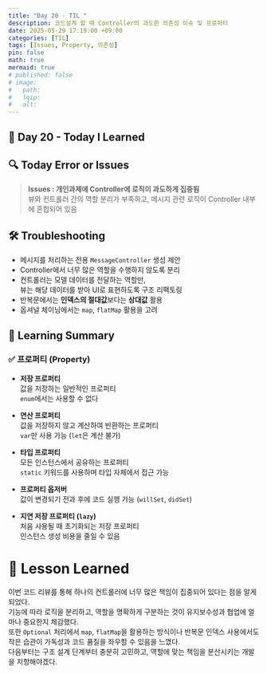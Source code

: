 ```yaml
---
title: "Day 20 - TIL "
description: 코드설계 할 때 Controller의 과도한 의존성 이슈 및 프로퍼티
date: 2025-05-29 17:19:00 +09:00
categories: [TIL]
tags: [Issues, Property, 의존성]
pin: false
math: true
mermaid: true
# published: false
# image:
#   path:
#   lqip: 
#   alt: 
---
```


## 📘 Day 20 - Today I Learned

 ## 🔍 Today Error or Issues  
> **Issues : 개인과제에 Controller에 로직이 과도하게 집중됨**  
뷰와 컨트롤러 간의 역할 분리가 부족하고, 메시지 관련 로직이 Controller 내부에 혼합되어 있음

## 🛠️ Troubleshooting
- 메시지를 처리하는 전용 `MessageController` 생성 제안
- Controller에서 너무 많은 역할을 수행하지 않도록 분리
- 컨트롤러는 모델 데이터를 전달하는 역할만,  
  뷰는 해당 데이터를 받아 UI로 표현하도록 구조 리팩토링
- 반복문에서는 **인덱스의 절대값**보다는 **상대값** 활용
- 옵셔널 체이닝에서는 `map`, `flatMap` 활용을 고려

## 📝 Learning Summary

### ✅ 프로퍼티 (Property)
- **저장 프로퍼티**  
  값을 저장하는 일반적인 프로퍼티  
  `enum`에서는 사용할 수 없다

- **연산 프로퍼티**  
  값을 저장하지 않고 계산하여 반환하는 프로퍼티  
  `var`만 사용 가능 (`let`은 계산 불가)

- **타입 프로퍼티**  
  모든 인스턴스에서 공유하는 프로퍼티  
  `static` 키워드를 사용하며 타입 자체에서 접근 가능

- **프로퍼티 옵저버**  
  값이 변경되기 전과 후에 코드 실행 가능 (`willSet`, `didSet`)

- **지연 저장 프로퍼티 (`lazy`)**  
  처음 사용될 때 초기화되는 저장 프로퍼티  
  인스턴스 생성 비용을 줄일 수 있음


# 📘 Lesson Learned
이번 코드 리뷰를 통해 하나의 컨트롤러에 너무 많은 책임이 집중되어 있다는 점을 알게 되었다.  
기능에 따라 로직을 분리하고, 역할을 명확하게 구분하는 것이 유지보수성과 협업에 얼마나 중요한지 체감했다.  
또한 `Optional` 처리에서 `map`, `flatMap`을 활용하는 방식이나 반복문 인덱스 사용에서도 작은 습관이 가독성과 코드 품질을 좌우할 수 있음을 느꼈다.  
다음부터는 구조 설계 단계부터 충분히 고민하고, 역할에 맞는 책임을 분산시키는 개발을 지향해야겠다.
